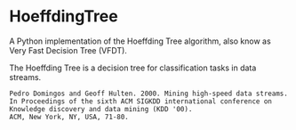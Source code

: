 # HoeffdingTree
A Python implementation of the Hoeffding Tree algorithm, also know as Very Fast Decision Tree (VFDT).

The Hoeffding Tree is a decision tree for classification tasks in data streams.

```
Pedro Domingos and Geoff Hulten. 2000. Mining high-speed data streams. 
In Proceedings of the sixth ACM SIGKDD international conference on Knowledge discovery and data mining (KDD '00). 
ACM, New York, NY, USA, 71-80.
```
